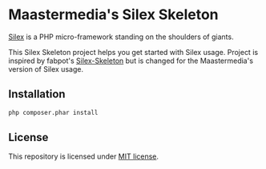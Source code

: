 # Maastermedia's Silex Skeleton

[Silex](http://silex.sensiolabs.org) is a PHP micro-framework standing on the shoulders of giants.

This Silex Skeleton project helps you get started with Silex usage. Project is inspired by fabpot's
[Silex-Skeleton](https://github.com/silexphp/Silex-Skeleton) but is changed for the Maastermedia's
version of Silex usage.

## Installation

```bash
php composer.phar install
```

## License

This repository is licensed under [MIT license](LICENSE).

